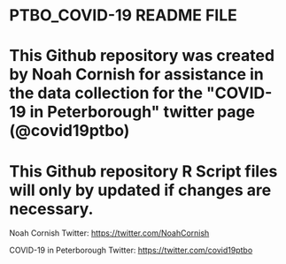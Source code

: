 # PTBO_COVID-19 README FILE

# This Github repository was created by Noah Cornish for assistance in the data collection for the "COVID-19 in Peterborough" twitter page (@covid19ptbo)
# This Github repository R Script files will only by updated if changes are necessary.

Noah Cornish Twitter: https://twitter.com/NoahCornish

COVID-19 in Peterborough Twitter: https://twitter.com/covid19ptbo


